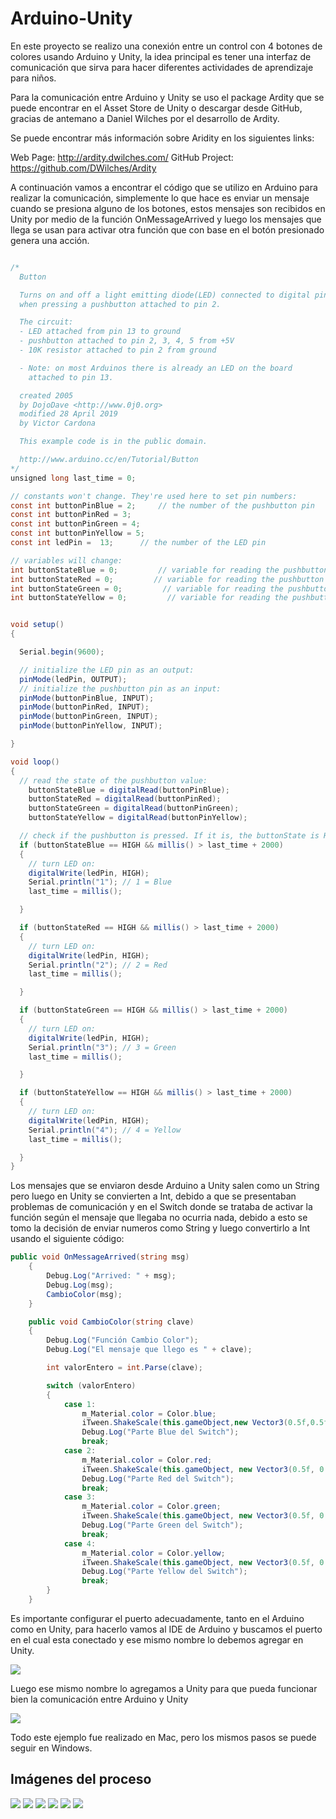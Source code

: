 # Arduino-Unity

En este proyecto se realizo una conexión entre un control con 4 botones de colores usando Arduino y Unity, la idea principal es tener una interfaz de comunicación que sirva para hacer diferentes actividades de aprendizaje para niños.

Para la comunicación entre Arduino y Unity se uso el package Ardity que se puede encontrar en el Asset Store de Unity o descargar desde GitHub, gracias de antemano a Daniel Wilches por el desarrollo de Ardity.

Se puede encontrar más información sobre Aridity en los siguientes links:

Web Page: http://ardity.dwilches.com/
GitHub Project: https://github.com/DWilches/Ardity

A continuación vamos a encontrar el código que se utilizo en Arduino para realizar la comunicación, simplemente lo que hace es enviar un mensaje cuando se presiona alguno de los botones, estos mensajes son recibidos en Unity por medio de la función OnMessageArrived y luego los mensajes que llega se usan para activar otra función que con base en el botón presionado genera una acción.

```Java

/*
  Button

  Turns on and off a light emitting diode(LED) connected to digital pin 13,
  when pressing a pushbutton attached to pin 2.

  The circuit:
  - LED attached from pin 13 to ground
  - pushbutton attached to pin 2, 3, 4, 5 from +5V
  - 10K resistor attached to pin 2 from ground

  - Note: on most Arduinos there is already an LED on the board
    attached to pin 13.

  created 2005
  by DojoDave <http://www.0j0.org>
  modified 28 April 2019
  by Victor Cardona

  This example code is in the public domain.

  http://www.arduino.cc/en/Tutorial/Button
*/
unsigned long last_time = 0;

// constants won't change. They're used here to set pin numbers:
const int buttonPinBlue = 2;     // the number of the pushbutton pin
const int buttonPinRed = 3;
const int buttonPinGreen = 4;
const int buttonPinYellow = 5;
const int ledPin =  13;      // the number of the LED pin

// variables will change:
int buttonStateBlue = 0;         // variable for reading the pushbutton status
int buttonStateRed = 0;         // variable for reading the pushbutton status
int buttonStateGreen = 0;         // variable for reading the pushbutton status
int buttonStateYellow = 0;         // variable for reading the pushbutton status


void setup() 
{

  Serial.begin(9600);

  // initialize the LED pin as an output:
  pinMode(ledPin, OUTPUT);
  // initialize the pushbutton pin as an input:
  pinMode(buttonPinBlue, INPUT);
  pinMode(buttonPinRed, INPUT);
  pinMode(buttonPinGreen, INPUT);
  pinMode(buttonPinYellow, INPUT);

}

void loop() 
{
  // read the state of the pushbutton value:
    buttonStateBlue = digitalRead(buttonPinBlue);
    buttonStateRed = digitalRead(buttonPinRed);
    buttonStateGreen = digitalRead(buttonPinGreen);
    buttonStateYellow = digitalRead(buttonPinYellow);

  // check if the pushbutton is pressed. If it is, the buttonState is HIGH:
  if (buttonStateBlue == HIGH && millis() > last_time + 2000) 
  {
    // turn LED on:
    digitalWrite(ledPin, HIGH);
    Serial.println("1"); // 1 = Blue
    last_time = millis();

  } 

  if (buttonStateRed == HIGH && millis() > last_time + 2000) 
  {
    // turn LED on:
    digitalWrite(ledPin, HIGH);
    Serial.println("2"); // 2 = Red
    last_time = millis();

  }

  if (buttonStateGreen == HIGH && millis() > last_time + 2000) 
  {
    // turn LED on:
    digitalWrite(ledPin, HIGH);
    Serial.println("3"); // 3 = Green
    last_time = millis();

  }

  if (buttonStateYellow == HIGH && millis() > last_time + 2000) 
  {
    // turn LED on:
    digitalWrite(ledPin, HIGH);
    Serial.println("4"); // 4 = Yellow
    last_time = millis();

  }
}
```

Los mensajes que se enviaron desde Arduino a Unity salen como un String pero luego en Unity se convierten a Int, debido a que se presentaban problemas de comunicación y en el Switch donde se trataba de activar la función según el mensaje que llegaba no ocurria nada, debido a esto se tomo la decisión de enviar numeros como String y luego convertirlo a Int usando el siguiente código:

``` C#
public void OnMessageArrived(string msg)
    {
        Debug.Log("Arrived: " + msg);
        Debug.Log(msg);
        CambioColor(msg);
    }

    public void CambioColor(string clave)
    {
        Debug.Log("Función Cambio Color");
        Debug.Log("El mensaje que llego es " + clave);

        int valorEntero = int.Parse(clave);

        switch (valorEntero)
        {
            case 1:
                m_Material.color = Color.blue;
                iTween.ShakeScale(this.gameObject,new Vector3(0.5f,0.5f,0.5f), 2);
                Debug.Log("Parte Blue del Switch");
                break;
            case 2:
                m_Material.color = Color.red;
                iTween.ShakeScale(this.gameObject, new Vector3(0.5f, 0.5f, 0.5f), 2);
                Debug.Log("Parte Red del Switch");
                break;
            case 3:
                m_Material.color = Color.green;
                iTween.ShakeScale(this.gameObject, new Vector3(0.5f, 0.5f, 0.5f), 2);
                Debug.Log("Parte Green del Switch");
                break;
            case 4:
                m_Material.color = Color.yellow;
                iTween.ShakeScale(this.gameObject, new Vector3(0.5f, 0.5f, 0.5f), 2);
                Debug.Log("Parte Yellow del Switch");
                break;
        }
    }

```

Es importante configurar el puerto adecuadamente, tanto en el Arduino como en Unity, para hacerlo vamos al IDE de Arduino y buscamos el puerto en el cual esta conectado y ese mismo nombre lo debemos agregar en Unity.

![](Puerto.png)

Luego ese mismo nombre lo agregamos a Unity para que pueda funcionar bien la comunicación entre Arduino y Unity

![](PuertoUnity.png)

Todo este ejemplo fue realizado en Mac, pero los mismos pasos se puede seguir en Windows.

## Imágenes del proceso

![](BotonesColores.jpeg) ![](Cableado.jpeg) ![](ConexionArduino.jpeg) ![](ConexionDos.jpeg) ![](Conexiones) ![](ControlArudino.gif)
